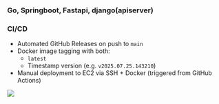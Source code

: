 ### Go, Springboot, Fastapi, django(apiserver)

### CI/CD
- Automated GitHub Releases on push to `main`
- Docker image tagging with both:
  - `latest`
  - Timestamp version (e.g. `v2025.07.25.143210`)
- Manual deployment to EC2 via SSH + Docker (triggered from GitHub Actions)


[![](https://img.shields.io/badge/release-latest-critical?style=flat&logo=github&logoColor=balck&labelColor=black&color=white)
](https://github.com/xxng1/test-server/releases)
